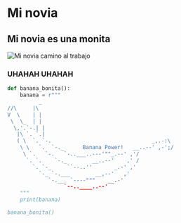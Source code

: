 # Mi novia
## Mi novia es una monita
![Mi novia camino al trabajo](https://encrypted-tbn0.gstatic.com/images?q=tbn:ANd9GcQBaFBS3ZfWbGVcQkwoBCXTPx-DzfovkDjhrerWkp3DYOc191IE3V8yzfDfxnhT7dUcSAY&usqp=CAU)
### UHAHAH UHAHAH
``` python
def banana_bonita():
    banana = r"""
          _
//\     |\
V  \    | |
 \  \_  | |
  \,'.`-.| |       
   |\ `. `.|
   ( \  `. `-.                                _,.-:\
    \ \   `.  `-._      Banana Power!   __..--' ,-';/
     \ `.   `-.   `-..___..---'""_.--' ,'/
      `. `.    `-._        __..--'    ,' /
        `. `-_     ``--..''       _.-' ,'
          `-_ `-.___        __,--'   ,'
             `-.__  `----"""    __.-'
                  `--..____..--'
    """
    print(banana)

banana_bonita()
```
